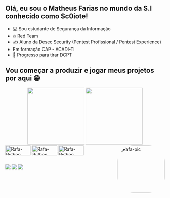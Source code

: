## Olá, eu sou o Matheus Farias no mundo da S.I conhecido como $c0iote!

- 💻 Sou estudante de Segurança da Informação
- 🔥 Red Team
- ✍️ Aluno da Desec Security (Pentest Profissional / Pentest Experience)
- Em formação CAP - ACADI-TI
- 🔋 Progresso para tirar DCPT
## Vou começar a produzir e jogar meus projetos por aqui 😁 ##

<div align="center">
  <a href="https://github.com/dik0n">
  <img height="180em" src="https://github-readme-stats.vercel.app/api?username=dik0n&show_icons=true&theme=algolia&include_all_commits=true&count_private=true"/>
  <img height="180em" src="https://github-readme-stats.vercel.app/api/top-langs/?username=dik0n&layout=compact&langs_count=7&theme=algolia"/>
</div>
  
   <img align="center" alt="Rafa-Python" height="30" width="80" src="https://img.shields.io/badge/Python-14354C?style=for-the-badge&logo=python&logoColor=white">
   <img align="center" alt="Rafa-Python" height="30" width="80" src="https://img.shields.io/badge/Shell_Script-121011?style=for-the-badge&logo=gnu-bash&logoColor=white">
   <img align="center" alt="Rafa-Python" height="30" width="80" src="https://img.shields.io/badge/Ubuntu-E95420?style=for-the-badge&logo=ubuntu&logoColor=white">
   <img align="right" alt="Rafa-pic" height="150" style="border-radius:50px;" src="https://cdn.discordapp.com/attachments/961092196105326595/967030611741130782/M2.gif">

  
##
  
<div>  
    <a href="https://instagram.com/" target="_blank"><img src="https://img.shields.io/badge/-Instagram-%23E4405F?style=for-the-badge&logo=instagram&logoColor=white" target="_blank"></a>
    <a href="https://discord.gg/67cjbmEzPH" target="_blank"><img src="https://img.shields.io/badge/Discord-7289DA?style=for-the-badge&logo=discord&logoColor=white" target="_blank"></a> 
    <a href="https://www.linkedin.com/" target="_blank"><img src="https://img.shields.io/badge/-LinkedIn-%230077B5?style=for-the-badge&logo=linkedin&logoColor=white" target="_blank"></a>

  
  </div>
